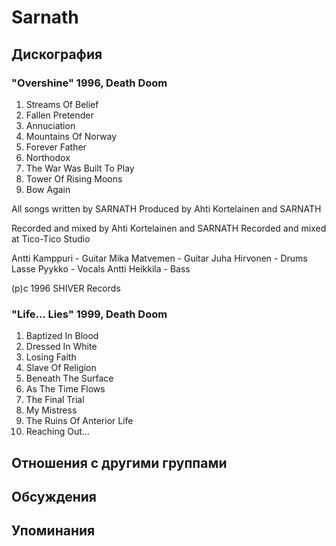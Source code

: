 # Sarnath



## Дискография

### "Overshine" 1996, Death Doom

1. Streams Of Belief
2. Fallen Pretender
3. Annuciation
4. Mountains Of Norway
5. Forever Father
6. Northodox
7. The War Was Built To Play
8. Tower Of Rising Moons
9. Bow Again

All songs written by SARNATH
Produced by Ahti Kortelainen and SARNATH

Recorded and mixed by Ahti Kortelainen and SARNATH
Recorded and mixed at Tico-Tico Studio

Antti Kamppuri - Guitar
Mika Matvemen - Guitar
Juha Hirvonen - Drums
Lasse Pyykko - Vocals
Antti Heikkila - Bass

(p)c 1996 SHIVER Records

### "Life... Lies" 1999, Death Doom

1. Baptized In Blood
2. Dressed In White
3. Losing Faith
4. Slave Of Religion
5. Beneath The Surface
6. As The Time Flows
7. The Final Trial
8. My Mistress
9. The Ruins Of Anterior Life
10. Reaching Out...


## Отношения с другими группами


## Обсуждения


## Упоминания

